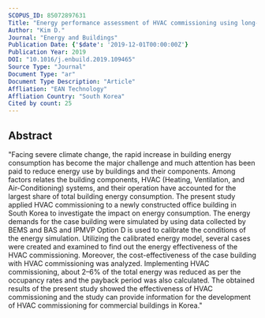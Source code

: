 ```yaml
---
SCOPUS_ID: 85072897631
Title: "Energy performance assessment of HVAC commissioning using long-term monitoring data: A case study of the newly built office building in South Korea"
Author: "Kim D."
Journal: "Energy and Buildings"
Publication Date: {'$date': '2019-12-01T00:00:00Z'}
Publication Year: 2019
DOI: "10.1016/j.enbuild.2019.109465"
Source Type: "Journal"
Document Type: "ar"
Document Type Description: "Article"
Affliation: "EAN Technology"
Affliation Country: "South Korea"
Cited by count: 25
---
```


## Abstract
"Facing severe climate change, the rapid increase in building energy consumption has become the major challenge and much attention has been paid to reduce energy use by buildings and their components. Among factors relates the building components, HVAC (Heating, Ventilation, and Air-Conditioning) systems, and their operation have accounted for the largest share of total building energy consumption. The present study applied HVAC commissioning to a newly constructed office building in South Korea to investigate the impact on energy consumption. The energy demands for the case building were simulated by using data collected by BEMS and BAS and IPMVP Option D is used to calibrate the conditions of the energy simulation. Utilizing the calibrated energy model, several cases were created and examined to find out the energy effectiveness of the HVAC commissioning. Moreover, the cost-effectiveness of the case building with HVAC commissioning was analyzed. Implementing HVAC commissioning, about 2–6% of the total energy was reduced as per the occupancy rates and the payback period was also calculated. The obtained results of the present study showed the effectiveness of HVAC commissioning and the study can provide information for the development of HVAC commissioning for commercial buildings in Korea."
